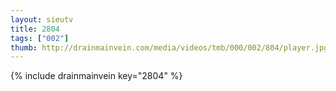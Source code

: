 ```yaml
--- 
layout: sieutv
title: 2804
tags: ["002"]
thumb: http://drainmainvein.com/media/videos/tmb/000/002/804/player.jpg
---
```

{% include drainmainvein key="2804" %} 
